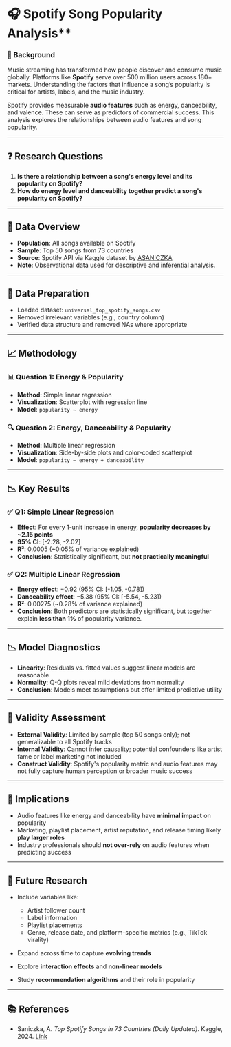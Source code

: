 # 🎧 Spotify Song Popularity Analysis**

### 📌 Background

Music streaming has transformed how people discover and consume music globally. Platforms like **Spotify** serve over 500 million users across 180+ markets. Understanding the factors that influence a song’s popularity is critical for artists, labels, and the music industry.

Spotify provides measurable **audio features** such as energy, danceability, and valence. These can serve as predictors of commercial success. This analysis explores the relationships between audio features and song popularity.

---

## ❓ Research Questions

1. **Is there a relationship between a song's energy level and its popularity on Spotify?**
2. **How do energy level and danceability together predict a song's popularity on Spotify?**

---

## 🧪 Data Overview

* **Population**: All songs available on Spotify
* **Sample**: Top 50 songs from 73 countries
* **Source**: Spotify API via Kaggle dataset by [ASANICZKA](https://www.kaggle.com/datasets/asaniczka/top-spotify-songs-in-73-countries-daily-updated)
* **Note**: Observational data used for descriptive and inferential analysis.

---

## 🔧 Data Preparation

* Loaded dataset: `universal_top_spotify_songs.csv`
* Removed irrelevant variables (e.g., country column)
* Verified data structure and removed NAs where appropriate

---

## 📈 Methodology

### 📊 Question 1: Energy & Popularity

* **Method**: Simple linear regression
* **Visualization**: Scatterplot with regression line
* **Model**: `popularity ~ energy`

### 🔍 Question 2: Energy, Danceability & Popularity

* **Method**: Multiple linear regression
* **Visualization**: Side-by-side plots and color-coded scatterplot
* **Model**: `popularity ~ energy + danceability`

---

## 📉 Key Results

### ✅ **Q1: Simple Linear Regression**

* **Effect**: For every 1-unit increase in energy, **popularity decreases by \~2.15 points**
* **95% CI**: \[-2.28, -2.02]
* **R²**: 0.0005 (\~0.05% of variance explained)
* **Conclusion**: Statistically significant, but **not practically meaningful**

### ✅ **Q2: Multiple Linear Regression**

* **Energy effect**: −0.92 (95% CI: \[-1.05, -0.78])
* **Danceability effect**: −5.38 (95% CI: \[-5.54, -5.23])
* **R²**: 0.00275 (\~0.28% of variance explained)
* **Conclusion**: Both predictors are statistically significant, but together explain **less than 1%** of popularity variance.

---

## 📉 Model Diagnostics

* **Linearity**: Residuals vs. fitted values suggest linear models are reasonable
* **Normality**: Q-Q plots reveal mild deviations from normality
* **Conclusion**: Models meet assumptions but offer limited predictive utility

---

## 🧠 Validity Assessment

* **External Validity**: Limited by sample (top 50 songs only); not generalizable to all Spotify tracks
* **Internal Validity**: Cannot infer causality; potential confounders like artist fame or label marketing not included
* **Construct Validity**: Spotify's popularity metric and audio features may not fully capture human perception or broader music success

---

## 🚀 Implications

* Audio features like energy and danceability have **minimal impact** on popularity
* Marketing, playlist placement, artist reputation, and release timing likely **play larger roles**
* Industry professionals should **not over-rely** on audio features when predicting success

---

## 🔭 Future Research

* Include variables like:

  * Artist follower count
  * Label information
  * Playlist placements
  * Genre, release date, and platform-specific metrics (e.g., TikTok virality)
* Expand across time to capture **evolving trends**
* Explore **interaction effects** and **non-linear models**
* Study **recommendation algorithms** and their role in popularity

---

## 📚 References

* Saniczka, A. *Top Spotify Songs in 73 Countries (Daily Updated)*. Kaggle, 2024. [Link](https://www.kaggle.com/datasets/asaniczka/top-spotify-songs-in-73-countries-daily-updated)
